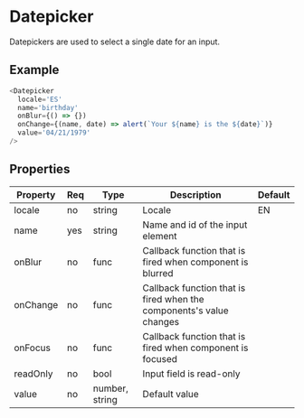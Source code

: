 # Datepicker
Datepickers are used to select a single date for an input.

## Example

```javascript
<Datepicker
  locale='ES'
  name='birthday'
  onBlur={() => {})
  onChange={(name, date) => alert(`Your ${name} is the ${date}`)}
  value='04/21/1979'
/>
```

## Properties

| Property         | Req   | Type           | Description                                                         | Default   |
| ---------------- | ----- | -------------- | ------------------------------------------------------------------- | --------- |
| locale           | no    | string         | Locale                                                              | EN        |
| name             | yes   | string         | Name and id of the input element                                    |           |
| onBlur           | no    | func           | Callback function that is fired when component is blurred           |           |
| onChange         | no    | func           | Callback function that is fired when the components's value changes |           |
| onFocus          | no    | func           | Callback function that is fired when component is focused           |           |
| readOnly         | no    | bool           | Input field is read-only                                            |           |
| value            | no    | number, string | Default value                                                       |           |
